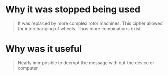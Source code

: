 # Why it was stopped being used
> It was replaced by more complex rotor machines.
> This cipher allowed for interchanging of wheels.
> Thus more combinations exist
# Why was it useful
> Nearly immposible to decrypt the message with out the device or computer
>

